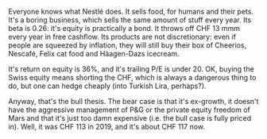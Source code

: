 Everyone knows what Nestlé does.
It sells food, for humans and their pets.
It's a boring business, which sells the same amount of stuff every year.
Its beta is 0.26: it's equity is practically a bond.
It throws off CHF 13 mmm every year in free cashflow.
Its products are not discretionary: even if people are squeezed by inflation, they will still buy their box of Cheerios, Nescafé, Felix cat food and Häagen-Dazs icecream.

It's return on equity is 36%, and it's trailing P/E is under 20.
OK, buying the Swiss equity means shorting the CHF, which is always a dangerous thing to do,
but one can hedge cheaply (into Turkish Lira, perhaps?).

Anyway, that's the bull thesis. The bear case is that it's ex-growth, it doesn't have the aggressive management of P&G or the private equity freedom of Mars and that it's just too damn expensive (i.e. the bull case is fully priced in). Well, it was CHF 113 in 2019, and it's about CHF 117 now. 